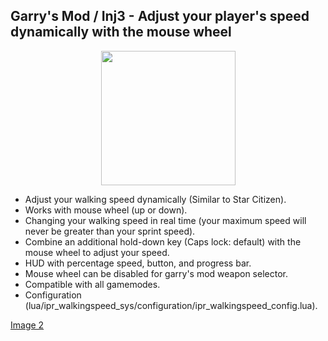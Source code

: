 Garry's Mod / Inj3 - Adjust your player's speed dynamically with the mouse wheel
-------
<p align="center">
   <img width="215" src="https://i.imgur.com/CM2bnYW.gif" alt="">
</p>

- Adjust your walking speed dynamically (Similar to Star Citizen).
- Works with mouse wheel (up or down).
- Changing your walking speed in real time (your maximum speed will never be greater than your sprint speed).
- Combine an additional hold-down key (Caps lock: default) with the mouse wheel to adjust your speed.
- HUD with percentage speed, button, and progress bar.
- Mouse wheel can be disabled for garry's mod weapon selector.
- Compatible with all gamemodes.
- Configuration (lua/ipr_walkingspeed_sys/configuration/ipr_walkingspeed_config.lua).

[Image 2](https://imgur.com/HFc93nB)
